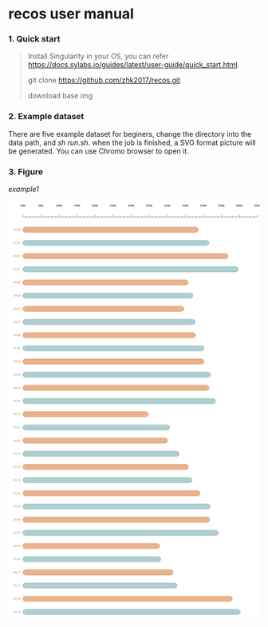 # recos user manual
### 1. Quick start

> Install Singularity in your OS, you can refer <https://docs.sylabs.io/guides/latest/user-guide/quick_start.html>.
>
> git clone https://github.com/zhk2017/recos.git
>
> download base img 

### 2. Example dataset
There are five example dataset for beginers,  change  the directory into the data path, and *sh run.sh*. when the job is finished, a SVG format picture will be generated. You can use Chromo browser to open it. 

### 3. Figure 

*example1*

![Alt text](https://github.com/zhk2017/recos/blob/main/tutorials/example1/example1.png)
